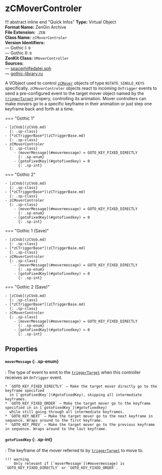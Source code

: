 # zCMoverControler

!!! abstract inline end "Quick Infos"
    **Type:** Virtual Object<br/>
    **Format Name:** ZenGin Archive<br/>
    **File Extension:** `.ZEN`<br/>
    **Class Name:** `zCMoverControler`<br/>
    **Version Identifiers:**<br />
    — Gothic I: `0`<br/>
    — Gothic II: `0`<br/>
    **ZenKit Class:** `VMoverController`<br/>
    **Sources:**<br/>
    — [spacerhilfedatei.sph](https://wiki.worldofgothic.de/doku.php?id=spacer:hilfedatei)<br/>
    — [gothic-library.ru](http://www.gothic-library.ru/publ/class_zcmovercontroler/1-1-0-528)

A VObject used to control [`zCMover`](zCMover.md) objects of type `NSTATE_SINGLE_KEYS` specifically.
`zCMoverControler` objects react to incoming `OnTrigger` events to send a pre-configured event to the target mover
object named by the [`triggerTarget`](zCTriggerBase.md#triggertarget) propery, controlling its animation. Mover 
controllers can make movers go to a specific keyframe in their animation or just step one keyframe back and forth 
at a time.

=== "Gothic 1"

    - [zCVob](zCVob.md)
      {: .sp-class}
    - [*zCTriggerBase*](zCTriggerBase.md)
      {: .sp-class}
    - zCMoverControler
      {: .sp-class}
        - [moverMessage](#movermessage) = GOTO_KEY_FIXED_DIRECTLY
          {: .sp-enum}
        - [gotoFixedKey](#gotofixedkey) = 0
          {: .sp-int}

=== "Gothic 2"

    - [zCVob](zCVob.md)
      {: .sp-class}
    - [*zCTriggerBase*](zCTriggerBase.md)
      {: .sp-class}
    - zCMoverControler
      {: .sp-class}
        - [moverMessage](#movermessage) = GOTO_KEY_FIXED_DIRECTLY
          {: .sp-enum}
        - [gotoFixedKey](#gotofixedkey) = 0
          {: .sp-int}

=== "Gothic 1 (Save)"

    - [zCVob](zCVob.md)
      {: .sp-class}
    - [*zCTriggerBase*](zCTriggerBase.md)
      {: .sp-class}
    - zCMoverControler
      {: .sp-class}
        - [moverMessage](#movermessage) = GOTO_KEY_FIXED_DIRECTLY
          {: .sp-enum}
        - [gotoFixedKey](#gotofixedkey) = 0
          {: .sp-int}

=== "Gothic 2 (Save)"

    - [zCVob](zCVob.md)
      {: .sp-class}
    - [*zCTriggerBase*](zCTriggerBase.md)
      {: .sp-class}
    - zCMoverControler
      {: .sp-class}
        - [moverMessage](#movermessage) = GOTO_KEY_FIXED_DIRECTLY
          {: .sp-enum}
        - [gotoFixedKey](#gotofixedkey) = 0
          {: .sp-int}


## Properties

#### `moverMessage` {: .sp-enum}

:   The type of event to emit to the [`triggerTarget`](zCTriggerBase.md#triggertarget) when this controller receives an `OnTrigger` event.

    * `GOTO_KEY_FIXED_DIRECTLY` — Make the target mover directly go to the keyframe specified
      in [`gotoFixedKey`](#gotoFixedKey), skipping all intermediate keyframes.
    * `GOTO_KEY_FIXED_ORDER` — Make the target mover go to the keyframe specified in in [`gotoFixedKey`](#gotofixedkey)
      while still going through all intermediate keyframes.
    * `GOTO_KEY_NEXT` — Make the target mover go to the next keyframe in sequence. Wraps around to the first keyframe.
    * `GOTO_KEY_PREV` — Make the target mover go to the previous keyframe in sequence. Wraps around to the last keyframe.

#### `gotoFixedKey` {: .sp-int}

:   The keyframe of the mover referred to by [`triggerTarget`](zCTriggerBase.md#triggertarget) to move to.

    !!! warning
        Only relevant if [`moverMessage`](#movermessage) is `GOTO_KEY_FIXED_DIRECTLY` or `GOTO_KEY_FIXED_ORDER`.
